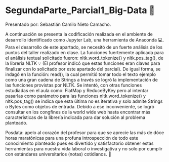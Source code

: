 # SegundaParte_Parcial1_Big-Data 🧾

Presentado por: Sebastián Camilo Nieto Camacho.

A continuación se presenta la codificación  realizada  en el ambiente de desarrollo identificado como Jupyter Lab, una herramienta de Anaconda 💻. Para el desarrollo de este apartado, se necesitó de un fuerte análisis de los puntos del taller realizado en clase. La funciones fuertemente aplicada para el análisis textual solicitado fueron: nltk.word_tokenize() y nltk.pos_tag(), de la librería NLTK 💡 (El profesor indicó  que estas funciones eran claves para finalizar con lo solicitado por este apartado del parcial). De igual forma, se indagó en la función: read(), la cual permitió tomar todo el texto ejemplo como una gran cadena de Strings a través se logró la implementación de las funciones provistas por NLTK. Se intentó, con otras funciones estudiadas en el aula como: FlatMap y ReduceByKey pero al intentar pasarlas como parámetro para las funciones nltk.word_tokenize() y nltk.pos_tag() se indica que esta última no es iterativa y solo admite Strings o Bytes como objetos de entrada. Debido a ese inconveniente, se logró consultar en los congfines de la world wide web hasta encontrar más características de la librería indicada para dar solución al problema planteado.

Posdata: apelo al corazón del profesor para que se aprecie las más de dóce horas maratónicas para una profuna introspección de todo este conocimiento planteado pues es divertido y satisfactorio obtener estas herramientas para nuestra vida laboral o investigativa y no solo por cumplir con estándares universitarios (notas) cotidianos. 🧠
